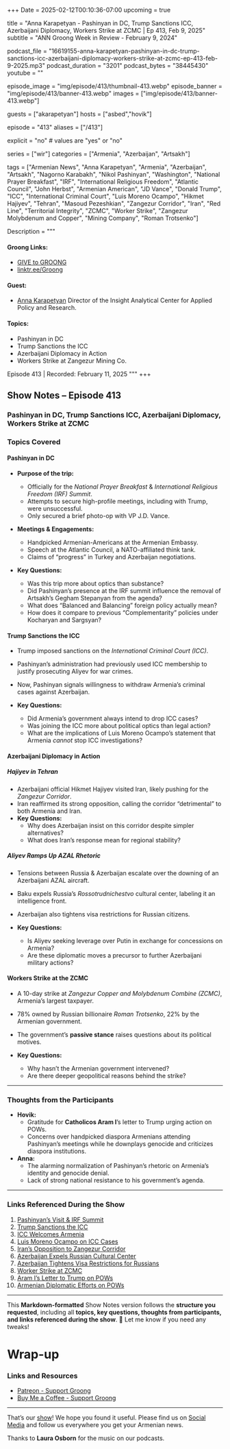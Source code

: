 +++
Date = 2025-02-12T00:10:36-07:00
upcoming = true

title = "Anna Karapetyan - Pashinyan in DC, Trump Sanctions ICC, Azerbaijani Diplomacy, Workers Strike at ZCMC | Ep 413, Feb 9, 2025"
subtitle = "ANN Groong Week in Review - February 9, 2024"

podcast_file = "16619155-anna-karapetyan-pashinyan-in-dc-trump-sanctions-icc-azerbaijani-diplomacy-workers-strike-at-zcmc-ep-413-feb-9-2025.mp3"
podcast_duration = "3201"
podcast_bytes = "38445430"
youtube = ""

episode_image = "img/episode/413/thumbnail-413.webp"
episode_banner = "img/episode/413/banner-413.webp"
images = ["img/episode/413/banner-413.webp"]

guests = ["akarapetyan"]
hosts = ["asbed","hovik"]

episode = "413"
aliases = ["/413"]

explicit = "no" # values are "yes" or "no"

series = ["wir"]
categories = ["Armenia", "Azerbaijan", "Artsakh"]

tags = ["Armenian News", "Anna Karapetyan", "Armenia", "Azerbaijan", "Artsakh", "Nagorno Karabakh", "Nikol Pashinyan", "Washington", "National Prayer Breakfast", "IRF", "International Religious Freedom", "Atlantic Council", "John Herbst", "Armenian American", "JD Vance", "Donald Trump", "ICC", "International Criminal Court", "Luis Moreno Ocampo", "Hikmet Hajiyev", "Tehran", "Masoud Pezeshkian", "Zangezur Corridor", "Iran", "Red Line", "Territorial Integrity", "ZCMC", "Worker Strike", "Zangezur Molybdenum and Copper", "Mining Company", "Roman Trotsenko"]


Description = """

#### Groong Links:
* [GIVE to GROONG](https://podcasts.groong.org/donate)
* [linktr.ee/Groong](https://linktr.ee/groong)

#### Guest:
* [Anna Karapetyan](/guest/akarapetyan) Director of the Insight Analytical Center for Applied Policy and Research.

#### Topics:
* Pashinyan in DC
* Trump Sanctions the ICC
* Azerbaijani Diplomacy in Action
* Workers Strike at Zangezur Mining Co.

Episode 413 | Recorded: February 11, 2025
"""
+++

## Show Notes – Episode 413  
### Pashinyan in DC, Trump Sanctions ICC, Azerbaijani Diplomacy, Workers Strike at ZCMC  

### Topics Covered  

#### **Pashinyan in DC**  
- **Purpose of the trip:**  
  - Officially for the *National Prayer Breakfast* & *International Religious Freedom (IRF) Summit*.  
  - Attempts to secure high-profile meetings, including with Trump, were unsuccessful.  
  - Only secured a brief photo-op with VP J.D. Vance.  

- **Meetings & Engagements:**  
  - Handpicked Armenian-Americans at the Armenian Embassy.  
  - Speech at the Atlantic Council, a NATO-affiliated think tank.  
  - Claims of “progress” in Turkey and Azerbaijan negotiations.  

- **Key Questions:**  
  - Was this trip more about optics than substance?  
  - Did Pashinyan’s presence at the IRF summit influence the removal of Artsakh’s Gegham Stepanyan from the agenda?  
  - What does “Balanced and Balancing” foreign policy actually mean?  
  - How does it compare to previous “Complementarity” policies under Kocharyan and Sargsyan?  

#### **Trump Sanctions the ICC**  
- Trump imposed sanctions on the *International Criminal Court (ICC)*.  
- Pashinyan’s administration had previously used ICC membership to justify prosecuting Aliyev for war crimes.  
- Now, Pashinyan signals willingness to withdraw Armenia’s criminal cases against Azerbaijan.  

- **Key Questions:**  
  - Did Armenia’s government always intend to drop ICC cases?  
  - Was joining the ICC more about political optics than legal action?  
  - What are the implications of Luis Moreno Ocampo’s statement that Armenia *cannot* stop ICC investigations?  

#### **Azerbaijani Diplomacy in Action**  
##### **Hajiyev in Tehran**  
- Azerbaijani official Hikmet Hajiyev visited Iran, likely pushing for the *Zangezur Corridor*.  
- Iran reaffirmed its strong opposition, calling the corridor “detrimental” to both Armenia and Iran.  
- **Key Questions:**  
  - Why does Azerbaijan insist on this corridor despite simpler alternatives?  
  - What does Iran’s response mean for regional stability?  

##### **Aliyev Ramps Up AZAL Rhetoric**  
- Tensions between Russia & Azerbaijan escalate over the downing of an Azerbaijani AZAL aircraft.  
- Baku expels Russia’s *Rossotrudnichestvo* cultural center, labeling it an intelligence front.  
- Azerbaijan also tightens visa restrictions for Russian citizens.  

- **Key Questions:**  
  - Is Aliyev seeking leverage over Putin in exchange for concessions on Armenia?  
  - Are these diplomatic moves a precursor to further Azerbaijani military actions?  

#### **Workers Strike at the ZCMC**  
- A 10-day strike at *Zangezur Copper and Molybdenum Combine (ZCMC)*, Armenia’s largest taxpayer.  
- 78% owned by Russian billionaire *Roman Trotsenko*, 22% by the Armenian government.  
- The government’s **passive stance** raises questions about its political motives.  

- **Key Questions:**  
  - Why hasn’t the Armenian government intervened?  
  - Are there deeper geopolitical reasons behind the strike?  

---

### **Thoughts from the Participants**  
- **Hovik:**  
  - Gratitude for **Catholicos Aram I**’s letter to Trump urging action on POWs.  
  - Concerns over handpicked diaspora Armenians attending Pashinyan’s meetings while he downplays genocide and criticizes diaspora institutions.  
- **Anna:**  
  - The alarming normalization of Pashinyan’s rhetoric on Armenia’s identity and genocide denial.  
  - Lack of strong national resistance to his government’s agenda.  

---

### **Links Referenced During the Show**  
1. [Pashinyan’s Visit & IRF Summit](https://verelq.am/hy/node/156254)  
2. [Trump Sanctions the ICC](https://news.google.com/read/CBMiWkFVX3lxTE9qZkREUC1mYU0xR25LR0R4Y1E4VjRBMndfSEw2Z0JxZzA0SkM2dkExdGluTnBacEMwVTBSbzVQeXV2Q1gwSnpPZU1xNFhzLUtnek01YVY5NzZzZ9IBX0FVX3lxTFBpTmRLWEZYdVEzZ3hOdkZyWHdBMERQZFM0MkNnajN3TnotdzdlY0o2dVhwRjhvRG9udWMyVHVVZGI3UEVBdGhSZ2hSNEFLMllDSFVIRlQzUjhSczA1SkRr?hl=en-US&gl=US&ceid=US%3Aen)  
3. [ICC Welcomes Armenia](https://www.icc-cpi.int/news/international-criminal-court-welcomes-armenia-new-state-party)  
4. [Luis Moreno Ocampo on ICC Cases](https://en.armradio.am/2025/02/06/armenia-cannot-stop-investigation-of-crimes-against-armenians-at-icc-ocampo/)  
5. [Iran’s Opposition to Zangezur Corridor](https://asbarez.com/so-called-zangezur-corridor-is-detrimental-for-both-iran-and-armenia-tehran-says/)  
6. [Azerbaijan Expels Russian Cultural Center](https://www.azatutyun.am/a/33302830.html)  
7. [Azerbaijan Tightens Visa Restrictions for Russians](https://www.azatutyun.am/a/33301672.html)  
8. [Worker Strike at ZCMC](https://www.azatutyun.am/a/33307193.html)  
9. [Aram I’s Letter to Trump on POWs](https://168.am/2025/02/07/2164882.html)  
10. [Armenian Diplomatic Efforts on POWs](https://www.armenpress.am/en/article/1211516.html)  

---

This **Markdown-formatted** Show Notes version follows the **structure you requested**, including all **topics, key questions, thoughts from participants, and links referenced during the show**. 🚀 Let me know if you need any tweaks!



# Wrap-up

### **Links and Resources**

* [Patreon - Support Groong](https://www.patreon.com/ann_groong)
* [Buy Me a Coffee - Support Groong](https://www.buymeacoffee.com/groong)

---

That’s our [show](https://podcasts.groong.org/)! We hope you found it useful. Please find us on [Social Media](https://linktr.ee/groong) and follow us everywhere you get your Armenian news.

Thanks to **Laura Osborn** for the music on our podcasts.
